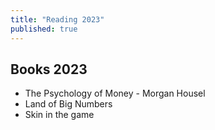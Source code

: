 ```yaml
---
title: "Reading 2023"
published: true
---
```


## Books 2023
* The Psychology of Money - Morgan Housel
* Land of Big Numbers 
* Skin in the game 

